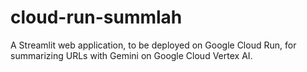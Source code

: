 # cloud-run-summlah
A Streamlit web application, to be deployed on Google Cloud Run, for summarizing URLs with Gemini on Google Cloud Vertex AI.
